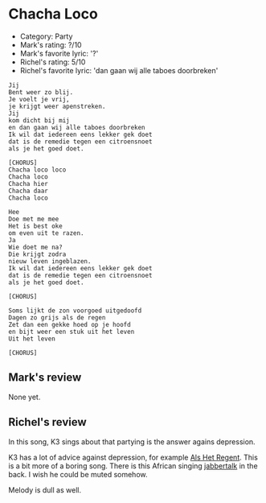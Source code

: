 # Chacha Loco

 * Category: Party
 * Mark's rating: ?/10
 * Mark's  favorite lyric: '?'
 * Richel's rating: 5/10
 * Richel's favorite lyric: 'dan gaan wij alle taboes doorbreken'

```
Jij
Bent weer zo blij.
Je voelt je vrij,
je krijgt weer apenstreken.
Jij
kom dicht bij mij
en dan gaan wij alle taboes doorbreken
Ik wil dat iedereen eens lekker gek doet
dat is de remedie tegen een citroensnoet
als je het goed doet.

[CHORUS]
Chacha loco loco
Chacha loco
Chacha hier
Chacha daar
Chacha loco

Hee
Doe met me mee
Het is best oke
om even uit te razen.
Ja
Wie doet me na?
Die krijgt zodra
nieuw leven ingeblazen.
Ik wil dat iedereen eens lekker gek doet
dat is de remedie tegen een citroensnoet
als je het goed doet.

[CHORUS]

Soms lijkt de zon voorgoed uitgedoofd
Dagen zo grijs als de regen
Zet dan een gekke hoed op je hoofd
en bijt weer een stuk uit het leven
Uit het leven 

[CHORUS]
```

## Mark's review

None yet.

## Richel's review

In this song, K3 sings about that partying is the answer agains depression.

K3 has a lot of advice against depression, for example [Als Het Regent](AlsHetRegent.md).
This is a bit more of a boring song. There is this African 
singing [jabbertalk](Jabbertalk.md) in the back. I wish he could be muted somehow.

Melody is dull as well.